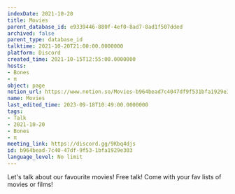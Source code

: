 ```yaml
---
indexDate: 2021-10-20
title: Movies
parent_database_id: e9339446-880f-4ef0-8ad7-8ad1f507dded
archived: false
parent_type: database_id
talktime: 2021-10-20T21:00:00.0000000
platform: Discord
created_time: 2021-10-15T12:55:00.0000000
hosts:
- Bones
- π
object: page
notion_url: https://www.notion.so/Movies-b964bead7c4047df9f531bfa1929e303
name: Movies
last_edited_time: 2023-09-18T10:49:00.0000000
tags:
- Talk
- 2021-10-20
- Bones
- π
meeting_link: https://discord.gg/9Kbq4djs
id: b964bead-7c40-47df-9f53-1bfa1929e303
language_level: No limit
---
```


Let's talk about our favourite movies!
Free talk! Come with your fav lists of movies or films!


